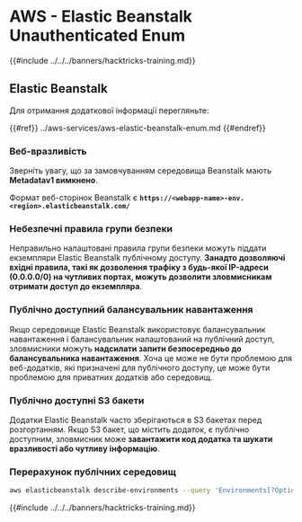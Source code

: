 # AWS - Elastic Beanstalk Unauthenticated Enum

{{#include ../../../banners/hacktricks-training.md}}

## Elastic Beanstalk

Для отримання додаткової інформації перегляньте:

{{#ref}}
../aws-services/aws-elastic-beanstalk-enum.md
{{#endref}}

### Веб-вразливість

Зверніть увагу, що за замовчуванням середовища Beanstalk мають **Metadatav1 вимкнено**.

Формат веб-сторінок Beanstalk є **`https://<webapp-name>-env.<region>.elasticbeanstalk.com/`**

### Небезпечні правила групи безпеки

Неправильно налаштовані правила групи безпеки можуть піддати екземпляри Elastic Beanstalk публічному доступу. **Занадто дозволяючі вхідні правила, такі як дозволення трафіку з будь-якої IP-адреси (0.0.0.0/0) на чутливих портах, можуть дозволити зловмисникам отримати доступ до екземпляра**.

### Публічно доступний балансувальник навантаження

Якщо середовище Elastic Beanstalk використовує балансувальник навантаження і балансувальник налаштований на публічний доступ, зловмисники можуть **надсилати запити безпосередньо до балансувальника навантаження**. Хоча це може не бути проблемою для веб-додатків, які призначені для публічного доступу, це може бути проблемою для приватних додатків або середовищ.

### Публічно доступні S3 бакети

Додатки Elastic Beanstalk часто зберігаються в S3 бакетах перед розгортанням. Якщо S3 бакет, що містить додаток, є публічно доступним, зловмисник може **завантажити код додатка та шукати вразливості або чутливу інформацію**.

### Перерахунок публічних середовищ
```bash
aws elasticbeanstalk describe-environments --query 'Environments[?OptionSettings[?OptionName==`aws:elbv2:listener:80:defaultProcess` && contains(OptionValue, `redirect`)]].{EnvironmentName:EnvironmentName, ApplicationName:ApplicationName, Status:Status}' --output table
```
{{#include ../../../banners/hacktricks-training.md}}
